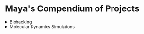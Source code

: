 # Maya's Compendium of Projects

<details>
<summary>Biohacking</summary>

<br/><br/>

<p align="center">
  <img src="https://static1.squarespace.com/static/5b6a93759772ae3555c31081/t/5c886ba5104c7be6366ca3ed/1552444326633/Redesigned_Interface.PNG">
  <b></b><br>

</details>
  
<details>
  <summary>Molecular Dynamics Simulations</summary>
  
  +Some cool shit...
  
  </details>

